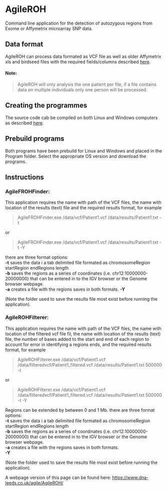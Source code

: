 # AgileROH
Command line application for the detection of autozygous regions from Exome or Affymetrix microarray SNP data.

## Data format
AgileROH can process data formated as VCF file as well as older Affymetrix xls and birdseed files with the required fields/columns described [here](DataFormat.md).

#### Note: 
> AgileROH will only analysis the one patient per file, if a file contains data on multiple individuals only one person will be processed. 


## Creating the programmes

The source code cab be compiled on both Linux and Windows computers as described [here](BuildingThePrograms.md).

## Prebuild programs

Both programs have been prebuild for Linux and Windows and placed in the Program folder. Select the appropriate OS version and download the programs.

## Instructions

### AgileFROHFinder:
This application requires the name with path of the VCF files, the name with location of the results (text) file and the required results format, for example 

> AgileFROHFinder.exe /data/vcf/Patient1.vcf /data/results/Patient1.txt -t

or

> AgileFROHFinder.exe /data/vcf/Patient1.vcf /data/results/Patient1.txt -t -Y

there are three format options:  
__-t__ saves the data i a tab delimited file formated as chromosome<tab>Region start<tab>Region end<tab>Regions length  
__-b__ saves the regions as a series of coordinates (i.e. chr12:10000000-20000000) that can be entered in to the IGV browser or the Genome browser webpage.  
__-a__ creates a file with the regions saves in both formats.
__-Y__


(Note the folder used to save the results file most exist before running the application).

### AgileROHFilterer:
This application requires the name with path of the VCF files, the name with location of the filtered vcf file fil, the name with location of the results (text) file, the number of bases added to the start and end of each region to account for error in identifying a regions ends, and the required results format, for example 

> AgileROHFilterer.exe /data/vcf/Patient1.vcf /data/filteredvcf/Patient1_filtered.vcf /data/results/Patient1.txt 500000 -t

or  

> AgileROHFilterer.exe /data/vcf/Patient1.vcf /data/filteredvcf/Patient1_filtered.vcf /data/results/Patient1.txt 500000 -t -Y

Regions can be extended by between 0 and 1 Mb.
there are three format options:  
__-t__ saves the data i a tab delimited file formated as chromosome<tab>Region start<tab>Region end<tab>Regions length  
__-b__ saves the regions as a series of coordinates (i.e. chr12:10000000-20000000) that can be entered in to the IGV browser or the Genome browser webpage.  
__-a__ creates a file with the regions saves in both formats.  
__-Y__  

(Note the folder used to save the results file most exist before running the application).

A webpage version of this page can be found here: https://www.dna-leeds.co.uk/agile/AgileROH/
